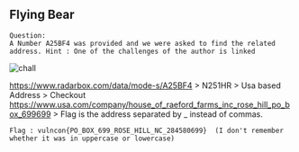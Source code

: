 ## Flying Bear 
```
Question:
A Number A25BF4 was provided and we were asked to find the related address. Hint : One of the challenges of the author is linked
```
![chall](https://github.com/RDxR10/CTF-Writeups-1/blob/master/VulnconCTF/OSINT/Flying%20Bear/Screenshot_20201220-174232.png)


https://www.radarbox.com/data/mode-s/A25BF4 > N251HR > Usa based Address > Checkout https://www.usa.com/company/house_of_raeford_farms_inc_rose_hill_po_box_699699 > Flag is the address separated by _ instead of commas.

```
Flag : vulncon{PO_BOX_699_ROSE_HILL_NC_284580699}  (I don't remember whether it was in uppercase or lowercase)
```
